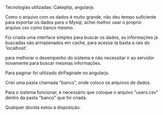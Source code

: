 
Tecnologias utilizadas: Cakephp, angularjs 

Como o arquivo com os dados é muito grande, não deu tempo suficiente para exportar os dados para o Mysql, achei melhor usar o proprio arquivo.csv como banco mesmo.

Foi criada uma interface simples para buscar os dados, as informações já buscadas são armazenados em cache, para acessa-la basta a rais do 'localhost'.

para melhorar o desempenho do sistema e não necessitar ir ao servidor novamente para buscar mesmas informações.

Para paginar foi utilizado dirPaginate no angularjs.

Criei uma pasta chamada "banco", onde coloco os arquivos de dados.

Para o sistema funcionar, é necessário que coloque o arquivo "users.csv" dentro da pasta "banco" que foi criada.


Qualquer dúvida estou a disposição.
